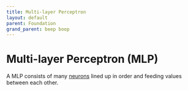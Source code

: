 ```yaml
---
title: Multi-layer Perceptron
layout: default
parent: Foundation
grand_parent: beep boop
---
```


# Multi-layer Perceptron (MLP)

A MLP consists of many [neurons](../neuron/) lined up in order and feeding values between each other.
